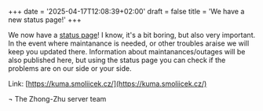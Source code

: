 +++
date = '2025-04-17T12:08:39+02:00'
draft = false
title = 'We have a new status page!'
+++

We now have a [status page](https://kuma.smoliicek.cz/)! I know, it's a bit boring, but also very important. In the event where maintanance is needed, or other troubles araise we will keep you updated there. Information about maintanances/outages will be also published here, but using the status page you can check if the problems are on our side or your side. 

Link: [https://kuma.smoliicek.cz/](https://kuma.smoliicek.cz/)

¬ The Zhong-Zhu server team